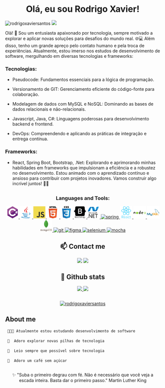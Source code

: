 <h1 align="center"> Olá, eu sou Rodrigo Xavier!  </h1>


<p align="left"> <img src="https://komarev.com/ghpvc/?username=rodrigoxaviersantos&label=Profile%20views&color=0e75b6&style=flat" alt="rodrigoxaviersantos" " /> <a href="#"><img src="https://badges.pufler.dev/visits/{rodrigoxaviersantos}/{rodrigoxaviersantos}"></a></p>

Olá! 👋 Sou um entusiasta apaixonado por tecnologia, sempre motivado a explorar e aplicar novas soluções para desafios do mundo real. 🌐💻 Além disso, tenho um grande apreço pelo contato humano e pela troca de experiências.
Atualmente, estou imerso nos estudos de desenvolvimento de software, mergulhando em diversas tecnologias e frameworks:

### Tecnologias:

- Pseudocode: Fundamentos essenciais para a lógica de programação.

- Versionamento de GIT: Gerenciamento eficiente do código-fonte para colaboração.

- Modelagem de dados com MySQL e NoSQL: Dominando as bases de dados relacionais e não-relacionais.

- Javascript, Java, C#: Linguagens poderosas para desenvolvimento backend e frontend.

- DevOps: Compreendendo e aplicando as práticas de integração e entrega contínua.

### Frameworks:

- React, Spring Boot, Bootstrap, .Net: Explorando e aprimorando minhas habilidades em frameworks que impulsionam a eficiência e a robustez no desenvolvimento.
Estou animado com o aprendizado contínuo e ansioso para contribuir com projetos inovadores. Vamos construir algo incrível juntos! 🚀✨

##

<h3 align="center">Languages and Tools:</h3>  

<p align="center">  <a href="https://www.w3schools.com/cs/" target="_blank" rel="noreferrer"> <img src="https://raw.githubusercontent.com/devicons/devicon/master/icons/csharp/csharp-original.svg" alt="csharp" width="40" height="40"/> </a> <a href="https://www.java.com" target="_blank" rel="noreferrer"> <img src="https://raw.githubusercontent.com/devicons/devicon/master/icons/java/java-original.svg" alt="java" width="40" height="40"/> </a> <a href="https://developer.mozilla.org/en-US/docs/Web/JavaScript" target="_blank" rel="noreferrer"> <img src="https://raw.githubusercontent.com/devicons/devicon/master/icons/javascript/javascript-original.svg" alt="javascript" width="40" height="40"/> </a> <a href="https://www.w3.org/html/" target="_blank" rel="noreferrer"> <img src="https://raw.githubusercontent.com/devicons/devicon/master/icons/html5/html5-original-wordmark.svg" alt="html5" width="40" height="40"/> </a> <a href="https://www.w3schools.com/css/" target="_blank" rel="noreferrer"> <img src="https://raw.githubusercontent.com/devicons/devicon/master/icons/css3/css3-original-wordmark.svg" alt="css3" width="40" height="40"/> </a> <a href="https://getbootstrap.com" target="_blank" rel="noreferrer"> <img src="https://raw.githubusercontent.com/devicons/devicon/master/icons/bootstrap/bootstrap-plain-wordmark.svg" alt="bootstrap" width="40" height="40"/> </a> <a href="https://dotnet.microsoft.com/" target="_blank" rel="noreferrer"> <img src="https://raw.githubusercontent.com/devicons/devicon/master/icons/dot-net/dot-net-original-wordmark.svg" alt="dotnet" width="40" height="40"/> </a> <a href="https://spring.io/" target="_blank" rel="noreferrer"> <img src="https://www.vectorlogo.zone/logos/springio/springio-icon.svg" alt="spring" width="40" height="40"/> </a> <a href="https://reactjs.org/" target="_blank" rel="noreferrer"> <img src="https://raw.githubusercontent.com/devicons/devicon/master/icons/react/react-original-wordmark.svg" alt="react" width="40" height="40"/> </a> <a href="https://nodejs.org" target="_blank" rel="noreferrer"> <img src="https://raw.githubusercontent.com/devicons/devicon/master/icons/nodejs/nodejs-original-wordmark.svg" alt="nodejs" width="40" height="40"/> </a> <a href="https://www.mysql.com/" target="_blank" rel="noreferrer"> <img src="https://raw.githubusercontent.com/devicons/devicon/master/icons/mysql/mysql-original-wordmark.svg" alt="mysql" width="40" height="40"/> </a> <a href="https://www.mongodb.com/" target="_blank" rel="noreferrer"> <img src="https://raw.githubusercontent.com/devicons/devicon/master/icons/mongodb/mongodb-original-wordmark.svg" alt="mongodb" width="40" height="40"/> </a> <a href="https://git-scm.com/" target="_blank" rel="noreferrer"> <img src="https://www.vectorlogo.zone/logos/git-scm/git-scm-icon.svg" alt="git" width="40" height="40"/> </a> <a href="https://www.figma.com/" target="_blank" rel="noreferrer"> <img src="https://www.vectorlogo.zone/logos/figma/figma-icon.svg" alt="figma" width="40" height="40"/> </a> <a href="https://www.selenium.dev" target="_blank" rel="noreferrer"> <img src="https://raw.githubusercontent.com/detain/svg-logos/780f25886640cef088af994181646db2f6b1a3f8/svg/selenium-logo.svg" alt="selenium" width="40" height="40"/> </a>  <a href="https://mochajs.org" target="_blank" rel="noreferrer"> <img src="https://www.vectorlogo.zone/logos/mochajs/mochajs-icon.svg" alt="mocha" width="40" height="40"/> </a> </p>  


##

<h2 align="center"> 📫 Contact me </h2>

<p align="center">   
  <a href="mailto:rodrigomxsantos@gmail.com" target="_blank"><img src="https://img.shields.io/badge/-Email-0D1117?style=for-the-badge&logo=gmail&logoColor=F0DB4F"></a>
  <a href="https://twitter.com/rxaviersantos/" target="_blank"><img src="https://img.shields.io/badge/Twitter-0D1117?style=for-the-badge&logo=twitter&logoColor=F0DB4F"></a>
</p>

<h2 align="center"> 🚦 Github stats</h2>


<div align="center">
  <a href="https://github.com/rodrigoxaviersantos">
  <img height="125em" src="https://github-readme-stats.vercel.app/api?username=rodrigoxaviersantos&show_icons=true&theme=apprentice&include_all_commits=true&count_private=true"/>
  <img height="125em" src="https://github-readme-stats.vercel.app/api/top-langs/?username=rodrigoxaviersantos&layout=compact&langs_count=7&theme=apprentice"/>
</div>

##

<p align="center"> <a href="https://github.com/ryo-ma/github-profile-trophy"><img src="https://github-profile-trophy.vercel.app/?username=rodrigoxaviersantos" alt="rodrigoxaviersantos" /></a> </p>  

<h2> About me </h2>


<p align="center">

     👨🏾‍💻 Atualmente estou estudando desenvolvimento de software
       
     🧵  Adoro explorar novas pilhas de tecnologia
     
     📰  Leio sempre que possível sobre tecnologia
     
     🍵  Adoro um café sem açúcar

<p />



##


##  
## 

<p align="center">
 ✨ "Suba o primeiro degrau com fé. Não é necessário que você veja a escada inteira. Basta dar o primeiro passo."   Martin Luther King  
<p />


  
  
  
  
  
  
  
  
  
  
<!---
rodrigoxaviersantos/rodrigoxaviersantos is a ✨ special ✨ repository because its `README.md` (this file) appears on your GitHub profile.
You can click the Preview link to take a look at your changes.
- 👋 Hi, I’m @rodrigoxaviersantos
- 👀 I’m interested in ...
- 🌱 I’m currently learning ...
- 💞️ I’m looking to collaborate on ...

<p align="center">
🧔🏾‍♂️Personal stuff
<p />


<h2 align="center">  🧵 Main technologies</h2>  

<div align="center">
     

![python](https://img.shields.io/badge/-python-grey?style=for-the-badge&logo=python&logoColor=white&labelColor=0D1117)
![git](https://img.shields.io/badge/-git-grey?style=for-the-badge&logo=git&logoColor=white&labelColor=0D1117)
![HTML5](https://img.shields.io/badge/html%205-grey?style=for-the-badge&logo=html5&logoColor=white&labelColor=0D1117)
![CSS3](https://img.shields.io/badge/css%203-grey?style=for-the-badge&logo=css3&logoColor=white&labelColor=0D1117)
![bootstrap](https://img.shields.io/badge/-bootstrap-grey?style=for-the-badge&logo=bootstrap&logoColor=white&labelColor=0D1117)
![JavaScript](https://img.shields.io/badge/-JavaScript-grey?style=for-the-badge&logo=javascript&logoColor=white&labelColor=0D1117)
![Java](https://img.shields.io/badge/java-grey.svg?style=for-the-badge&logo=java&logoColor=white&labelColor=0D1117)

  
</div>

--->
